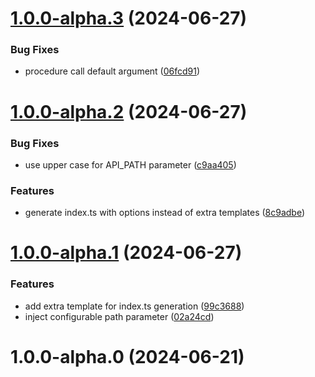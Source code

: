 

# [1.0.0-alpha.3](https://github.com/archeionproject/swagger-angular-api/compare/v1.0.0-alpha.2...v1.0.0-alpha.3) (2024-06-27)


### Bug Fixes

* procedure call default argument ([06fcd91](https://github.com/archeionproject/swagger-angular-api/commit/06fcd9116e18ac4c30b233f3ee3e22a26590c27e))

# [1.0.0-alpha.2](https://github.com/archeionproject/swagger-angular-api/compare/v1.0.0-alpha.1...v1.0.0-alpha.2) (2024-06-27)


### Bug Fixes

* use upper case for API_PATH parameter ([c9aa405](https://github.com/archeionproject/swagger-angular-api/commit/c9aa405cd08a745185fab048245e95876f590f48))


### Features

* generate index.ts with options instead of extra templates ([8c9adbe](https://github.com/archeionproject/swagger-angular-api/commit/8c9adbeceeae141ce6c31d04a0c0f77e663d0f08))

# [1.0.0-alpha.1](https://github.com/archeionproject/swagger-angular-api/compare/v1.0.0-alpha.0...v1.0.0-alpha.1) (2024-06-27)


### Features

* add extra template for index.ts generation ([99c3688](https://github.com/archeionproject/swagger-angular-api/commit/99c3688f3305c16e82eb4863e4f4814b74edc42b))
* inject configurable path parameter ([02a24cd](https://github.com/archeionproject/swagger-angular-api/commit/02a24cda6976bf34fdfe6831559afb971d071429))

# 1.0.0-alpha.0 (2024-06-21)

